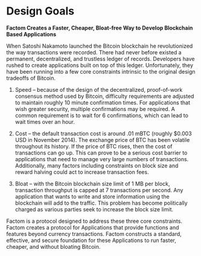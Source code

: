 # Design Goals
**Factom Creates a Faster, Cheaper, Bloat-free Way to Develop Blockchain Based Applications**

When Satoshi Nakamoto launched the Bitcoin blockchain he revolutionized the way transactions were recorded. There had never before existed a permanent, decentralized, and trustless ledger of records. Developers have rushed to create applications built on top of this ledger. Unfortunately, they have been running into a few core constraints intrinsic to the original design tradeoffs of Bitcoin.

1) Speed – because of the design of the decentralized, proof-of-work consensus method used by Bitcoin, difficulty requirements are adjusted to maintain roughly 10 minute confirmation times. For applications that wish greater security, multiple confirmations may be required. A common requirement is to wait for 6 confirmations, which can lead to wait times over an hour.

2) Cost – the default transaction cost is around .01 mBTC (roughly $0.003 USD in November 2014). The exchange price of BTC has been volatile throughout its history. If the price of BTC rises, then the cost of transactions can go up. This can prove to be a serious cost barrier to applications that need to manage very large numbers of transactions. Additionally, many factors including constraints on block size and reward halving could act to increase transaction fees.

3) Bloat – with the Bitcoin blockchain size limit of 1 MB per block, transaction throughput is capped at 7 transactions per second. Any application that wants to write and store information using the blockchain will add to the traffic. This problem has become politically charged as various parties seek to increase the block size limit.

Factom is a protocol designed to address these three core constraints. Factom creates a protocol for Applications that provide functions and features beyond currency transactions. Factom constructs a standard, effective, and secure foundation for these Applications to run faster, cheaper, and without bloating Bitcoin.
